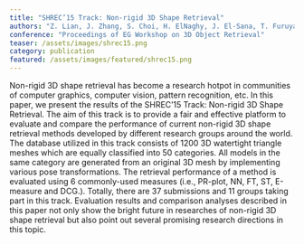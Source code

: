 ```yaml
---
title: "SHREC’15 Track: Non-rigid 3D Shape Retrieval"
authors: "Z. Lian, J. Zhang, S. Choi, H. ElNaghy, J. El-Sana, T. Furuya, A. Giachetti, R.A. Guler, L. Isaia, L. Lai, C. Li, H. Li, F.A. Limberger, R. Martin, R.U. Nakanishi, A. Paiva, L.G. Nonato, R. Ohbuchi, K. Pevzner, D. Pickup, P. Rosin, A. Sharf L. Sun, X. Sun, S. Tari, G. Unal and R.C. Wilson"
conference: "Proceedings of EG Workshop on 3D Object Retrieval"
teaser: /assets/images/shrec15.png
category: publication
featured: /assets/images/featured/shrec15.png
---
```


Non-rigid 3D shape retrieval has become a research hotpot in communities of computer graphics, computer vision, pattern recognition, etc. In this paper, we present the results of the SHREC’15 Track: Non-rigid 3D Shape Retrieval. The aim of this track is to provide a fair and effective platform to evaluate and compare the performance of current non-rigid 3D shape retrieval methods developed by different research groups around the world. The database utilized in this track consists of 1200 3D watertight triangle meshes which are equally classified into 50 categories. All models in the same category are generated from an original 3D mesh by implementing various pose transformations. The retrieval performance of a method is evaluated using 6 commonly-used measures (i.e., PR-plot, NN, FT, ST, E-measure and DCG.). Totally, there are 37 submissions and 11 groups taking part in this track. Evaluation results and comparison analyses described in this paper not only show the bright future in researches of non-rigid 3D shape retrieval but also point out several promising research directions in this topic.
